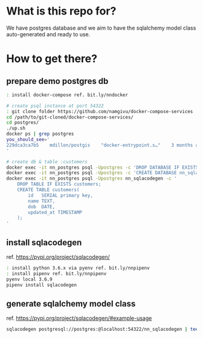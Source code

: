 # What is this repo for?
We have postgres database and we aim to have the sqlalchemy model class auto-generated and ready to use.

# How to get there?

## prepare demo postgres db
```bash
: install docker-compose ref. bit.ly/nndocker

# create psql instance at port 54322         
: git clone folder https://github.com/namgivu/docker-compose-services
cd /path/to/git-cloned/docker-compose-services/
cd postgres/
./up.sh
docker ps | grep postgres
you_should_see='
229dca3ca7b5    mdillon/postgis    "docker-entrypoint.s…"    3 months ago    Up 7 hours    0.0.0.0:54322->5432/tcp    nn_postgres
'

# create db & table :customers
docker exec -it nn_postgres psql -Upostgres -c 'DROP DATABASE IF EXISTS nn_sqlacodegen;' 
docker exec -it nn_postgres psql -Upostgres -c 'CREATE DATABASE nn_sqlacodegen;' 
docker exec -it nn_postgres psql -Upostgres nn_sqlacodegen -c '
    DROP TABLE IF EXISTS customers;
    CREATE TABLE customers(
        id   SERIAL primary key,
        name TEXT, 
        dob  DATE, 
        updated_at TIMESTAMP
    );
'

```

## install sqlacodegen
ref. https://pypi.org/project/sqlacodegen/

```bash
: install python 3.6.x via pyenv ref. bit.ly/nnpipenv
: install pipenv ref. bit.ly/nnpipenv
pyenv local 3.6.9
pipenv install sqlacodegen
```


## generate sqlalchemy model class
ref. https://pypi.org/project/sqlacodegen/#example-usage

```bash
sqlacodegen postgresql://postgres:@localhost:54322/nn_sqlacodegen | tee customer.g.py  # .g. aka .generated.
```
